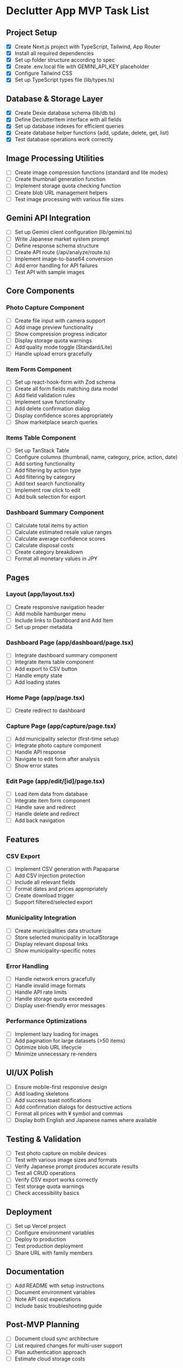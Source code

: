 # Declutter App MVP Task List

## Project Setup
- [x] Create Next.js project with TypeScript, Tailwind, App Router
- [x] Install all required dependencies
- [x] Set up folder structure according to spec
- [x] Create .env.local file with GEMINI_API_KEY placeholder
- [x] Configure Tailwind CSS
- [x] Set up TypeScript types file (lib/types.ts)

## Database & Storage Layer
- [x] Create Dexie database schema (lib/db.ts)
- [x] Define DeclutterItem interface with all fields
- [x] Set up database indexes for efficient queries
- [x] Create database helper functions (add, update, delete, get, list)
- [x] Test database operations work correctly

## Image Processing Utilities
- [ ] Create image compression functions (standard and lite modes)
- [ ] Create thumbnail generation function
- [ ] Implement storage quota checking function
- [ ] Create blob URL management helpers
- [ ] Test image processing with various file sizes

## Gemini API Integration
- [ ] Set up Gemini client configuration (lib/gemini.ts)
- [ ] Write Japanese market system prompt
- [ ] Define response schema structure
- [ ] Create API route (/api/analyze/route.ts)
- [ ] Implement image-to-base64 conversion
- [ ] Add error handling for API failures
- [ ] Test API with sample images

## Core Components

### Photo Capture Component
- [ ] Create file input with camera support
- [ ] Add image preview functionality
- [ ] Show compression progress indicator
- [ ] Display storage quota warnings
- [ ] Add quality mode toggle (Standard/Lite)
- [ ] Handle upload errors gracefully

### Item Form Component
- [ ] Set up react-hook-form with Zod schema
- [ ] Create all form fields matching data model
- [ ] Add field validation rules
- [ ] Implement save functionality
- [ ] Add delete confirmation dialog
- [ ] Display confidence scores appropriately
- [ ] Show marketplace search queries

### Items Table Component
- [ ] Set up TanStack Table
- [ ] Configure columns (thumbnail, name, category, price, action, date)
- [ ] Add sorting functionality
- [ ] Add filtering by action type
- [ ] Add filtering by category
- [ ] Add text search functionality
- [ ] Implement row click to edit
- [ ] Add bulk selection for export

### Dashboard Summary Component
- [ ] Calculate total items by action
- [ ] Calculate estimated resale value ranges
- [ ] Calculate average confidence scores
- [ ] Calculate disposal costs
- [ ] Create category breakdown
- [ ] Format all monetary values in JPY

## Pages

### Layout (app/layout.tsx)
- [ ] Create responsive navigation header
- [ ] Add mobile hamburger menu
- [ ] Include links to Dashboard and Add Item
- [ ] Set up proper metadata

### Dashboard Page (app/dashboard/page.tsx)
- [ ] Integrate dashboard summary component
- [ ] Integrate items table component
- [ ] Add export to CSV button
- [ ] Handle empty state
- [ ] Add loading states

### Home Page (app/page.tsx)
- [ ] Create redirect to dashboard

### Capture Page (app/capture/page.tsx)
- [ ] Add municipality selector (first-time setup)
- [ ] Integrate photo capture component
- [ ] Handle API response
- [ ] Navigate to edit form after analysis
- [ ] Show error states

### Edit Page (app/edit/[id]/page.tsx)
- [ ] Load item data from database
- [ ] Integrate item form component
- [ ] Handle save and redirect
- [ ] Handle delete and redirect
- [ ] Add back navigation

## Features

### CSV Export
- [ ] Implement CSV generation with Papaparse
- [ ] Add CSV injection protection
- [ ] Include all relevant fields
- [ ] Format dates and prices appropriately
- [ ] Create download trigger
- [ ] Support filtered/selected export

### Municipality Integration
- [ ] Create municipalities data structure
- [ ] Store selected municipality in localStorage
- [ ] Display relevant disposal links
- [ ] Show municipality-specific notes

### Error Handling
- [ ] Handle network errors gracefully
- [ ] Handle invalid image formats
- [ ] Handle API rate limits
- [ ] Handle storage quota exceeded
- [ ] Display user-friendly error messages

### Performance Optimizations
- [ ] Implement lazy loading for images
- [ ] Add pagination for large datasets (>50 items)
- [ ] Optimize blob URL lifecycle
- [ ] Minimize unnecessary re-renders

## UI/UX Polish
- [ ] Ensure mobile-first responsive design
- [ ] Add loading skeletons
- [ ] Add success toast notifications
- [ ] Add confirmation dialogs for destructive actions
- [ ] Format all prices with ¥ symbol and commas
- [ ] Display both English and Japanese names where available

## Testing & Validation
- [ ] Test photo capture on mobile devices
- [ ] Test with various image sizes and formats
- [ ] Verify Japanese prompt produces accurate results
- [ ] Test all CRUD operations
- [ ] Verify CSV export works correctly
- [ ] Test storage quota warnings
- [ ] Check accessibility basics

## Deployment
- [ ] Set up Vercel project
- [ ] Configure environment variables
- [ ] Deploy to production
- [ ] Test production deployment
- [ ] Share URL with family members

## Documentation
- [ ] Add README with setup instructions
- [ ] Document environment variables
- [ ] Note API cost expectations
- [ ] Include basic troubleshooting guide

## Post-MVP Planning
- [ ] Document cloud sync architecture
- [ ] List required changes for multi-user support
- [ ] Plan authentication approach
- [ ] Estimate cloud storage costs